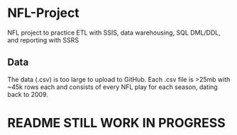 # NFL-Project
NFL project to practice ETL with SSIS, data warehousing, SQL DML/DDL, and reporting with SSRS

## Data
The data (.csv) is too large to upload to GitHub. Each .csv file is >25mb with ~45k rows each and consists of every NFL play for each season, dating back to 2009.

# README STILL WORK IN PROGRESS
